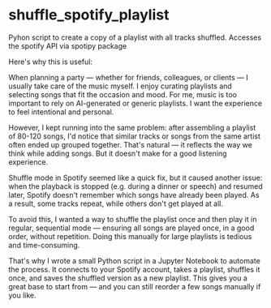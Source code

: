# shuffle_spotify_playlist
Pyhon script to create a copy of a playlist with all tracks shuffled.
Accesses the spotify API via spotipy package

Here's why this is useful:

When planning a party — whether for friends, colleagues, or clients — I usually take care of the music myself. I enjoy curating playlists and selecting songs that fit the occasion and mood. For me, music is too important to rely on AI-generated or generic playlists. I want the experience to feel intentional and personal.

However, I kept running into the same problem: after assembling a playlist of 80-120 songs, I'd notice that similar tracks or songs from the same artist often ended up grouped together. That's natural — it reflects the way we think while adding songs. But it doesn't make for a good listening experience.

Shuffle mode in Spotify seemed like a quick fix, but it caused another issue: when the playback is stopped (e.g. during a dinner or speech) and resumed later, Spotify doesn't remember which songs have already been played. As a result, some tracks repeat, while others don't get played at all.

To avoid this, I wanted a way to shuffle the playlist once and then play it in regular, sequential mode — ensuring all songs are played once, in a good order, without repetition. Doing this manually for large playlists is tedious and time-consuming.

That's why I wrote a small Python script in a Jupyter Notebook to automate the process. It connects to your Spotify account, takes a playlist, shuffles it once, and saves the shuffled version as a new playlist. This gives you a great base to start from — and you can still reorder a few songs manually if you like.
